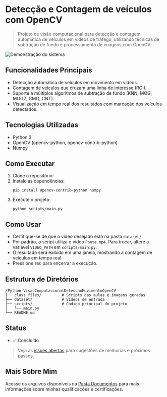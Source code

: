 # Detecção e Contagem de veículos com OpenCV

> Projeto de visão computacional para detecção e contagem automática de veículos em vídeos de tráfego, utilizando técnicas de subtração de fundo e processamento de imagens com OpenCV.

![Demonstração do sistema](https://github.com/vitoriapguimaraes/Python-DeteccaoMovimentoOpenCV/blob/main/results/display.gif)

## Funcionalidades Principais

- Detecção automática de veículos em movimento em vídeos.
- Contagem de veículos que cruzam uma linha de interesse (ROI).
- Suporte a múltiplos algoritmos de subtração de fundo (KNN, MOG, MOG2, GMG, CNT).
- Visualização em tempo real dos resultados com marcação dos veículos detectados.

## Tecnologias Utilizadas

- Python 3
- OpenCV (opencv-python, opencv-contrib-python)
- Numpy

## Como Executar

1. Clone o repositório:
2. Instale as dependências:
   ```
   pip install opencv-contrib-python numpy
   ```
3. Execute o projeto:
   ```
   python scripts/main.py
   ```

## Como Usar

- Certifique-se de que o vídeo desejado está na pasta `dataset/`.
- Por padrão, o script utiliza o vídeo `Ponte.mp4`. Para trocar, altere a variável `VIDEO_PATH` em `scripts/main.py`.
- O resultado será exibido em uma janela, mostrando a contagem de veículos em tempo real.
- Pressione `ESC` para encerrar a execução.

## Estrutura de Diretórios

```
/Python-VisaoComputacionalDeteccaoMovimentoOpenCV
├── class_files/         # Scripts das aulas e imagens geradas
├── dataset/             # Vídeos de entrada
├── scripts/             # Código principal do projeto
│   └── main.py
└── README.md
```

## Status

- ✅ Concluído

> Veja as [issues abertas](https://github.com/vitoriapguimaraes/Python-DeteccaoMovimentoOpenCV/issues) para sugestões de melhorias e próximos passos.

## Mais Sobre Mim

Acesse os arquivos disponíveis na [Pasta Documentos](https://github.com/vitoriapguimaraes/vitoriapguimaraes/tree/main/DOCUMENTOS) para mais informações sobre minhas qualificações e certificações.
